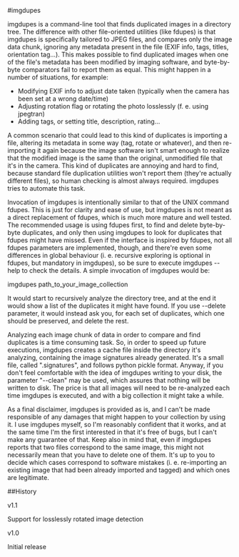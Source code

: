 #imgdupes

imgdupes is a command-line tool that finds duplicated images in a directory tree. The difference with other file-oriented utilities (like fdupes) is that imgdupes is specifically tailored to JPEG files, and compares only the image data chunk, ignoring any metadata present in the file (EXIF info, tags, titles, orientation tag...). This makes possible to find duplicated images when one of the file's metadata has been modified by imaging software, and byte-by-byte comparators fail to report them as equal. This might happen in a number of situations, for example:

- Modifying EXIF info to adjust date taken (typically when the camera has been set at a wrong date/time)
- Adjusting rotation flag or rotating the photo losslessly (f. e. using jpegtran)
- Adding tags, or setting title, description, rating...
 
A common scenario that could lead to this kind of duplicates is importing a file, altering its metadata in some way (tag, rotate or whatever), and then re-importing it again because the image software isn't smart enough to realize that the modified image is the same than the original, unmodified file that it's in the camera. This kind of duplicates are annoying and hard to find, because standard file duplication utilities won't report them (they're actually different files), so human checking is almost always required. imgdupes tries to automate this task.

Invocation of imgdupes is intentionally similar to that of the UNIX command fdupes. This is just for clarity and ease of use, but imgdupes is not meant as a direct replacement of fdupes, which is much more mature and well tested. The recommended usage is using fdupes first, to find and delete byte-by-byte duplicates, and only then using imgdupes to look for duplicates that fdupes might have missed. Even if the interface is inspired by fdupes, not all fdupes parameters are implemented, though, and there're even some differences in global behaviour (i. e. recursive exploring is optional in fdupes, but mandatory in imgdupes), so be sure to execute imgdupes --help to check the details. A simple invocation of imgdupes would be:

imgdupes path_to_your_image_collection

It would start to recursively analyze the directory tree, and at the end it would show a list of the duplicates it might have found. If you use --delete parameter, it would instead ask you, for each set of duplicates, which one should be preserved, and delete the rest.

Analyzing each image chunk of data in order to compare and find duplicates is a time consuming task. So, in order to speed up future executions, imgdupes creates a cache file inside the directory it's analyzing, containing the image signatures already generated. It's a small file, called ".signatures", and follows python pickle format. Anyway, if you don't feel comfortable with the idea of imgdupes writing to your disk, the parameter "--clean" may be used, which assures that nothing will be written to disk. The price is that all images will need to be re-analyzed each time imgdupes is executed, and with a big collection it might take a while.

As a final disclaimer, imgdupes is provided as is, and I can't be made responsible of any damages that might happen to your collection by using it. I use imgdupes myself, so I'm reasonably confident that it works, and at the same time I'm the first interested in that it's free of bugs, but I can't make any guarantee of that. Keep also in mind that, even if imgdupes reports that two files correspond to the same image, this might not necessarily mean that you have to delete one of them. It's up to you to decide which cases correspond to software mistakes (i. e. re-importing an existing image that had been already imported and tagged) and which ones are legitimate.

##History

v1.1

  Support for losslessly rotated image detection
  
v1.0

  Initial release

